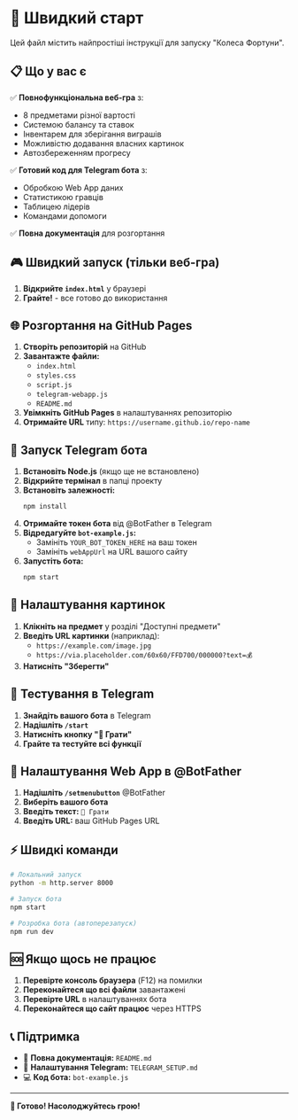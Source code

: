 # 🚀 Швидкий старт

Цей файл містить найпростіші інструкції для запуску "Колеса Фортуни".

## 📋 Що у вас є

✅ **Повнофункціональна веб-гра** з:
- 8 предметами різної вартості
- Системою балансу та ставок
- Інвентарем для зберігання виграшів
- Можливістю додавання власних картинок
- Автозбереженням прогресу

✅ **Готовий код для Telegram бота** з:
- Обробкою Web App даних
- Статистикою гравців
- Таблицею лідерів
- Командами допомоги

✅ **Повна документація** для розгортання

## 🎮 Швидкий запуск (тільки веб-гра)

1. **Відкрийте `index.html`** у браузері
2. **Грайте!** - все готово до використання

## 🌐 Розгортання на GitHub Pages

1. **Створіть репозиторій** на GitHub
2. **Завантажте файли:**
   - `index.html`
   - `styles.css`
   - `script.js`
   - `telegram-webapp.js`
   - `README.md`
3. **Увімкніть GitHub Pages** в налаштуваннях репозиторію
4. **Отримайте URL** типу: `https://username.github.io/repo-name`

## 🤖 Запуск Telegram бота

1. **Встановіть Node.js** (якщо ще не встановлено)
2. **Відкрийте термінал** в папці проекту
3. **Встановіть залежності:**
   ```bash
   npm install
   ```
4. **Отримайте токен бота** від @BotFather в Telegram
5. **Відредагуйте `bot-example.js`:**
   - Замініть `YOUR_BOT_TOKEN_HERE` на ваш токен
   - Замініть `webAppUrl` на URL вашого сайту
6. **Запустіть бота:**
   ```bash
   npm start
   ```

## 🎨 Налаштування картинок

1. **Клікніть на предмет** у розділі "Доступні предмети"
2. **Введіть URL картинки** (наприклад):
   - `https://example.com/image.jpg`
   - `https://via.placeholder.com/60x60/FFD700/000000?text=💰`
3. **Натисніть "Зберегти"**

## 📱 Тестування в Telegram

1. **Знайдіть вашого бота** в Telegram
2. **Надішліть `/start`**
3. **Натисніть кнопку "🎰 Грати"**
4. **Грайте та тестуйте всі функції**

## 🔧 Налаштування Web App в @BotFather

1. **Надішліть `/setmenubutton`** @BotFather
2. **Виберіть вашого бота**
3. **Введіть текст:** `🎰 Грати`
4. **Введіть URL:** ваш GitHub Pages URL

## ⚡ Швидкі команди

```bash
# Локальний запуск
python -m http.server 8000

# Запуск бота
npm start

# Розробка бота (автоперезапуск)
npm run dev
```

## 🆘 Якщо щось не працює

1. **Перевірте консоль браузера** (F12) на помилки
2. **Переконайтеся що всі файли** завантажені
3. **Перевірте URL** в налаштуваннях бота
4. **Переконайтеся що сайт працює** через HTTPS

## 📞 Підтримка

- 📖 **Повна документація:** `README.md`
- 🤖 **Налаштування Telegram:** `TELEGRAM_SETUP.md`
- 💻 **Код бота:** `bot-example.js`

---

**🎉 Готово! Насолоджуйтесь грою!** 